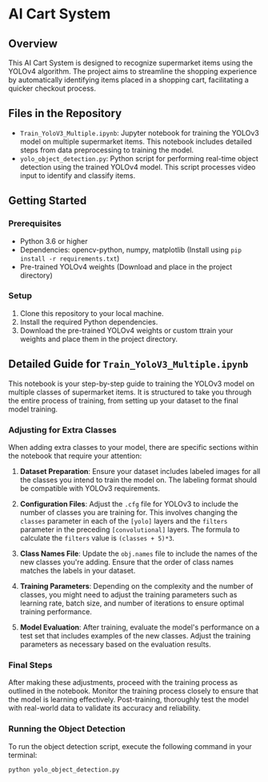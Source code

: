 # AI Cart System

## Overview
This AI Cart System is designed to recognize supermarket items using the YOLOv4 algorithm. The project aims to streamline the shopping experience by automatically identifying items placed in a shopping cart, facilitating a quicker checkout process.

## Files in the Repository

- `Train_YoloV3_Multiple.ipynb`: Jupyter notebook for training the YOLOv3 model on multiple supermarket items. This notebook includes detailed steps from data preprocessing to training the model.
- `yolo_object_detection.py`: Python script for performing real-time object detection using the trained YOLOv4 model. This script processes video input to identify and classify items.

## Getting Started

### Prerequisites

- Python 3.6 or higher
- Dependencies: opencv-python, numpy, matplotlib (Install using `pip install -r requirements.txt`)
- Pre-trained YOLOv4 weights (Download and place in the project directory)

### Setup

1. Clone this repository to your local machine.
2. Install the required Python dependencies.
3. Download the pre-trained YOLOv4 weights or custom ttrain your weights and place them in the project directory.

## Detailed Guide for `Train_YoloV3_Multiple.ipynb`

This notebook is your step-by-step guide to training the YOLOv3 model on multiple classes of supermarket items. It is structured to take you through the entire process of training, from setting up your dataset to the final model training.

### Adjusting for Extra Classes

When adding extra classes to your model, there are specific sections within the notebook that require your attention:

1. **Dataset Preparation**: Ensure your dataset includes labeled images for all the classes you intend to train the model on. The labeling format should be compatible with YOLOv3 requirements.

2. **Configuration Files**: Adjust the `.cfg` file for YOLOv3 to include the number of classes you are training for. This involves changing the `classes` parameter in each of the `[yolo]` layers and the `filters` parameter in the preceding `[convolutional]` layers. The formula to calculate the `filters` value is `(classes + 5)*3`.

3. **Class Names File**: Update the `obj.names` file to include the names of the new classes you're adding. Ensure that the order of class names matches the labels in your dataset.

4. **Training Parameters**: Depending on the complexity and the number of classes, you might need to adjust the training parameters such as learning rate, batch size, and number of iterations to ensure optimal training performance.

5. **Model Evaluation**: After training, evaluate the model's performance on a test set that includes examples of the new classes. Adjust the training parameters as necessary based on the evaluation results.

### Final Steps

After making these adjustments, proceed with the training process as outlined in the notebook. Monitor the training process closely to ensure that the model is learning effectively. Post-training, thoroughly test the model with real-world data to validate its accuracy and reliability.

### Running the Object Detection

To run the object detection script, execute the following command in your terminal:

```shell
python yolo_object_detection.py
